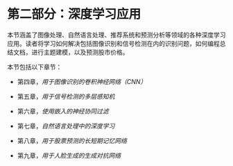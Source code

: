 # 第二部分：深度学习应用

本节涵盖了图像处理、自然语言处理、推荐系统和预测分析等领域的各种深度学习应用。读者将学习如何解决包括图像识别和信号检测在内的识别问题，如何编程总结文档，进行主题建模，以及预测股市价格。

本节包括以下章节：

+   第四章，*用于图像识别的卷积神经网络（CNN）*

+   第五章，*用于信号检测的多层感知机*

+   第六章，*使用嵌入的神经协同过滤*

+   第七章，*自然语言处理中的深度学习*

+   第八章，*用于股票预测的长短期记忆网络*

+   第九章，*用于人脸生成的生成对抗网络*
